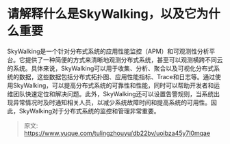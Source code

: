 # 请解释什么是SkyWalking，以及它为什么重要

SkyWalking是一个针对分布式系统的应用性能监控（APM）和可观测性分析平台。它提供了一种简便的方式来清晰地观测分布式系统，甚至可以观测横跨不同云的系统。具体来说，SkyWalking可以用于收集、分析、聚合以及可视化分布式系统的数据，这些数据包括分布式拓扑图、应用性能指标、Trace和日志等。通过使用SkyWalking，可以提高分布式系统的可靠性和性能，同时可以帮助开发者和运维团队快速定位和解决问题。此外，SkyWalking还可以设置告警规则，当系统出现异常情况时及时通知相关人员，以减少系统故障时间和提高系统的可用性。因此，SkyWalking对于分布式系统的监控和管理非常重要。


> 原文: <https://www.yuque.com/tulingzhouyu/db22bv/uoibza45y7l0mqae>